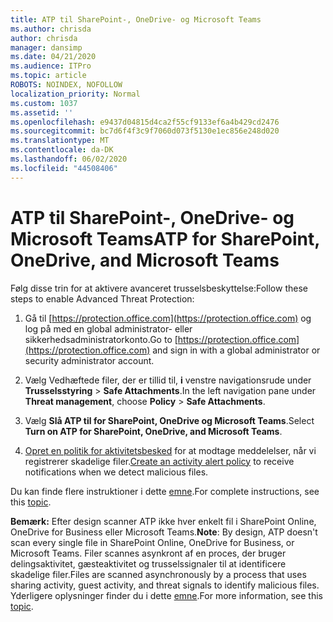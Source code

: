 ```yaml
---
title: ATP til SharePoint-, OneDrive- og Microsoft Teams
ms.author: chrisda
author: chrisda
manager: dansimp
ms.date: 04/21/2020
ms.audience: ITPro
ms.topic: article
ROBOTS: NOINDEX, NOFOLLOW
localization_priority: Normal
ms.custom: 1037
ms.assetid: ''
ms.openlocfilehash: e9437d04815d4ca2f55cf9133ef6a4b429cd2476
ms.sourcegitcommit: bc7d6f4f3c9f7060d073f5130e1ec856e248d020
ms.translationtype: MT
ms.contentlocale: da-DK
ms.lasthandoff: 06/02/2020
ms.locfileid: "44508406"
---
```

# <a name="atp-for-sharepoint-onedrive-and-microsoft-teams"></a><span data-ttu-id="88f9d-102">ATP til SharePoint-, OneDrive- og Microsoft Teams</span><span class="sxs-lookup"><span data-stu-id="88f9d-102">ATP for SharePoint, OneDrive, and Microsoft Teams</span></span>

<span data-ttu-id="88f9d-103">Følg disse trin for at aktivere avanceret trusselsbeskyttelse:</span><span class="sxs-lookup"><span data-stu-id="88f9d-103">Follow these steps to enable Advanced Threat Protection:</span></span>

1. <span data-ttu-id="88f9d-104">Gå til [https://protection.office.com](https://protection.office.com) og log på med en global administrator- eller sikkerhedsadministratorkonto.</span><span class="sxs-lookup"><span data-stu-id="88f9d-104">Go to [https://protection.office.com](https://protection.office.com) and sign in with a global administrator or security administrator account.</span></span>

2. <span data-ttu-id="88f9d-105">Vælg Vedhæftede filer, der er tillid til, **i** venstre navigationsrude under **Trusselsstyring** \> **Safe Attachments**.</span><span class="sxs-lookup"><span data-stu-id="88f9d-105">In the left navigation pane under **Threat management**, choose **Policy** \> **Safe Attachments**.</span></span>

3. <span data-ttu-id="88f9d-106">Vælg **Slå ATP til for SharePoint, OneDrive og Microsoft Teams**.</span><span class="sxs-lookup"><span data-stu-id="88f9d-106">Select **Turn on ATP for SharePoint, OneDrive, and Microsoft Teams**.</span></span>

4. <span data-ttu-id="88f9d-107">[Opret en politik for aktivitetsbesked](https://docs.microsoft.com/microsoft-365/compliance/create-activity-alerts) for at modtage meddelelser, når vi registrerer skadelige filer.</span><span class="sxs-lookup"><span data-stu-id="88f9d-107">[Create an activity alert policy](https://docs.microsoft.com/microsoft-365/compliance/create-activity-alerts) to receive notifications when we detect malicious files.</span></span>

<span data-ttu-id="88f9d-108">Du kan finde flere instruktioner i dette [emne](https://docs.microsoft.com/microsoft-365/security/office-365-security/turn-on-atp-for-spo-odb-and-teams).</span><span class="sxs-lookup"><span data-stu-id="88f9d-108">For complete instructions, see this [topic](https://docs.microsoft.com/microsoft-365/security/office-365-security/turn-on-atp-for-spo-odb-and-teams).</span></span>

<span data-ttu-id="88f9d-109">**Bemærk:** Efter design scanner ATP ikke hver enkelt fil i SharePoint Online, OneDrive for Business eller Microsoft Teams.</span><span class="sxs-lookup"><span data-stu-id="88f9d-109">**Note**: By design, ATP doesn't scan every single file in SharePoint Online, OneDrive for Business, or Microsoft Teams.</span></span> <span data-ttu-id="88f9d-110">Filer scannes asynkront af en proces, der bruger delingsaktivitet, gæsteaktivitet og trusselssignaler til at identificere skadelige filer.</span><span class="sxs-lookup"><span data-stu-id="88f9d-110">Files are scanned asynchronously by a process that uses sharing activity, guest activity, and threat signals to identify malicious files.</span></span> <span data-ttu-id="88f9d-111">Yderligere oplysninger finder du i dette [emne](https://docs.microsoft.com/microsoft-365/security/office-365-security/atp-for-spo-odb-and-teams).</span><span class="sxs-lookup"><span data-stu-id="88f9d-111">For more information, see this [topic](https://docs.microsoft.com/microsoft-365/security/office-365-security/atp-for-spo-odb-and-teams).</span></span>
